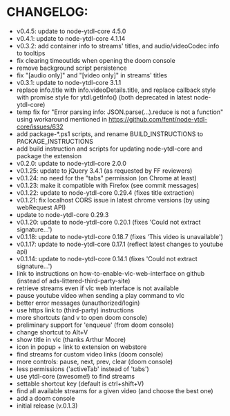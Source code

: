 # CHANGELOG:

 - v0.4.5: update to node-ytdl-core 4.5.0
 - v0.4.1: update to node-ytdl-core 4.1.14
 - v0.3.2: add container info to streams' titles, and audio/videoCodec info to tooltips
 - fix clearing timeoutIds when opening the doom console
 - remove background script persistence
 - fix "[audio only]" and "[video only]" in streams' titles
 - v0.3.1: update to node-ytdl-core 3.1.1
 - replace info.title with info.videoDetails.title, and replace callback style with promise style for ytdl.getInfo() (both deprecated in latest node-ytdl-core)
 - temp fix for "Error parsing info: JSON.parse(...).reduce is not a function" using workaround mentioned in https://github.com/fent/node-ytdl-core/issues/632
 - add package-\*.ps1 scripts, and rename BUILD_INSTRUCTIONS to PACKAGE_INSTRUCTIONS
 - add build instruction and scripts for updating node-ytdl-core and package the extension
 - v0.2.0: update to node-ytdl-core 2.0.0
 - v0.1.25: update to jQuery 3.4.1 (as requested by FF reviewers)
 - v0.1.24: no need for the "tabs" permission (on Chrome at least)
 - v0.1.23: make it compatible with Firefox (see commit messages)
 - v0.1.22: update to node-ytdl-core 0.29.4 (fixes title extraction)
 - v0.1.21: fix localhost CORS issue in latest chrome versions (by using webRequest API)
 - update to node-ytdl-core 0.29.3
 - v0.1.20: update to node-ytdl-core 0.20.1 (fixes 'Could not extract signature...')
 - v0.1.18: update to node-ytdl-core 0.18.7 (fixes 'This video is unavailable')
 - v0.1.17: update to node-ytdl-core 0.17.1 (reflect latest changes to youtube api)
 - v0.1.14: update to node-ytdl-core 0.14.1 (fixes 'Could not extract signature...')
 - link to instructions on how-to-enable-vlc-web-interface on github (instead of ads-littered-third-party-site)
 - retrieve streams even if vlc web interface is not available
 - pause youtube video when sending a play command to vlc
 - better error messages (unauthorized/login)
 - use https link to (third-party) instructions
 - more shortcuts (and v to open doom console)
 - preliminary support for 'enqueue' (from doom console)
 - change shortcut to Alt+V
 - show title in vlc (thanks Arthur Moore)
 - icon in popup + link to extension on webstore
 - find streams for custom video links (doom console)
 - more controls: pause, next, prev, clear (doom console)
 - less permissions ('activeTab' instead of 'tabs')
 - use ytdl-core (awesome!) to find streams
 - settable shortcut key (default is ctrl+shift+V)
 - find all available streams for a given video (and choose the best one)
 - add a doom console
 - initial release (v.0.1.3)